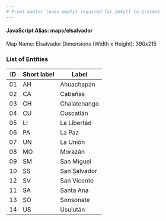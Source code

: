 ```yaml
---
# Front matter (even empty) required for Jekyll to process
---
```


#### JavaScript Alias: maps/elsalvador

Map Name: Elsalvador
Dimensions (Width x Height): 390x215





### List of Entities

ID | Short label | Label
---|---|---|
01|AH|Ahuachapán
02|CA|Cabañas
03|CH|Chalatenango
04|CU|Cuscatlán
05|LI|La Libertad
06|PA|La Paz
07|UN|La Unión
08|MO|Morazán
09|SM|San Miguel
10|SS|San Salvador
12|SV|San Vicente
11|SA|Santa Ana
13|SO|Sonsonate
14|US|Usulután

